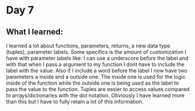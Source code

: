 # Day 7

## What I learned:
I learned a lot about functions, parameters, returns, a new data type (tuples), parameter labels.
Some specifics is the amount of customization I have with parameter labels like:
I can use a underscore before the label and with that when I pass a argument to my function I dont have to include the label with the value.
Also if I include a word before the label I now have two parameters a inside and a outside one.
The inside one is used for the logic inside of the function while the outside one is being used as the label to pass the value to the function.
Tuples are easier to access values compared to arrays/dictionaries with the dot notation.
Obviously I have learned more than this but I have to fully retain a lot of this information.
